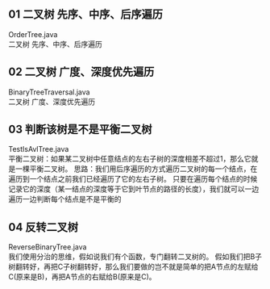 ## 01 二叉树 先序、中序、后序遍历
OrderTree.java  
二叉树 先序、中序、后序遍历

## 02 二叉树 广度、深度优先遍历 
BinaryTreeTraversal.java  
二叉树 广度、深度优先遍历

## 03 判断该树是不是平衡二叉树
TestIsAvlTree.java  
平衡二叉树：如果某二叉树中任意结点的左右子树的深度相差不超过1，那么它就是一棵平衡二叉树。
思路：我们用后序遍历的方式遍历二叉树的每一个结点，在遍历到一个结点之前我们已经遍历了它的左右子树。
只要在遍历每个结点的时候记录它的深度（某一结点的深度等于它到叶节点的路径的长度），我们就可以一边遍历一边判断每个结点是不是平衡的

## 04 反转二叉树
ReverseBinaryTree.java  
我们使用分治的思维，假如说我们有个函数，专门翻转二叉树的。
假如我们把B子树翻转好，再把C子树翻转好，那么我们要做的岂不就是简单的把A节点的左赋给C(原来是B)，再把A节点的右赋给B(原来是C)。







